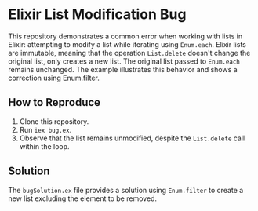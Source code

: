 # Elixir List Modification Bug

This repository demonstrates a common error when working with lists in Elixir: attempting to modify a list while iterating using `Enum.each`. Elixir lists are immutable, meaning that the operation `List.delete` doesn't change the original list, only creates a new list.  The original list passed to `Enum.each` remains unchanged. The example illustrates this behavior and shows a correction using Enum.filter.

## How to Reproduce

1. Clone this repository.
2. Run `iex bug.ex`.
3. Observe that the list remains unmodified, despite the `List.delete` call within the loop.

## Solution

The `bugSolution.ex` file provides a solution using `Enum.filter` to create a new list excluding the element to be removed.
